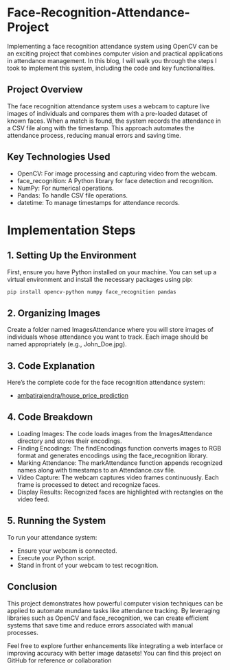 # Face-Recognition-Attendance-Project
Implementing a face recognition attendance system using OpenCV can be an exciting project that combines computer vision and practical applications in attendance management. In this blog, I will walk you through the steps I took to implement this system, including the code and key functionalities.

## Project Overview

The face recognition attendance system uses a webcam to capture live images of individuals and compares them with a pre-loaded dataset of known faces. When a match is found, the system records the attendance in a CSV file along with the timestamp. This approach automates the attendance process, reducing manual errors and saving time.

## Key Technologies Used
  - OpenCV: For image processing and capturing video from the webcam.
  - face_recognition: A Python library for face detection and recognition.
  - NumPy: For numerical operations.
  - Pandas: To handle CSV file operations.
  - datetime: To manage timestamps for attendance records.

# Implementation Steps
## 1. Setting Up the Environment

First, ensure you have Python installed on your machine. You can set up a virtual environment and install the necessary packages using pip:
```py
pip install opencv-python numpy face_recognition pandas
```
## 2. Organizing Images

Create a folder named ImagesAttendance where you will store images of individuals whose attendance you want to track. Each image should be named appropriately (e.g., John_Doe.jpg).

## 3. Code Explanation
Here’s the complete code for the face recognition attendance system:
   - [ambatirajendra/house_price_prediction](https://github.com/rajendraambati/Face-Recognition-Attendance-Project/blob/main/main.py)

## 4. Code Breakdown
   - Loading Images: The code loads images from the ImagesAttendance directory and stores their encodings.
   - Finding Encodings: The findEncodings function converts images to RGB format and generates encodings using the face_recognition library.
   - Marking Attendance: The markAttendance function appends recognized names along with timestamps to an Attendance.csv file.
   - Video Capture: The webcam captures video frames continuously. Each frame is processed to detect and recognize faces.
   - Display Results: Recognized faces are highlighted with rectangles on the video feed.
## 5. Running the System
To run your attendance system:
   - Ensure your webcam is connected.
   - Execute your Python script.
   - Stand in front of your webcam to test recognition.
## Conclusion
This project demonstrates how powerful computer vision techniques can be applied to automate mundane tasks like attendance tracking. By leveraging libraries such as OpenCV and face_recognition, we can create efficient systems that save time and reduce errors associated with manual processes.

Feel free to explore further enhancements like integrating a web interface or improving accuracy with better image datasets! You can find this project on GitHub for reference or collaboration
